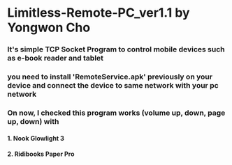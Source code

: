 # Limitless-Remote-PC_ver1.1 by Yongwon Cho
### It's simple TCP Socket Program to control mobile devices such as e-book reader and tablet 
### you need to install 'RemoteService.apk' previously on your device and connect the device to same network with your pc network
### On now, I checked this program works (volume up, down, page up, down) with 
#### 1. Nook Glowlight 3
#### 2. Ridibooks Paper Pro
